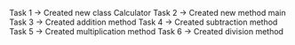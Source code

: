 Task 1 -> Created new class Calculator
Task 2 -> Created new method main
Task 3 -> Created addition method
Task 4 -> Created subtraction method
Task 5 -> Created multiplication method
Task 6 -> Created division method
